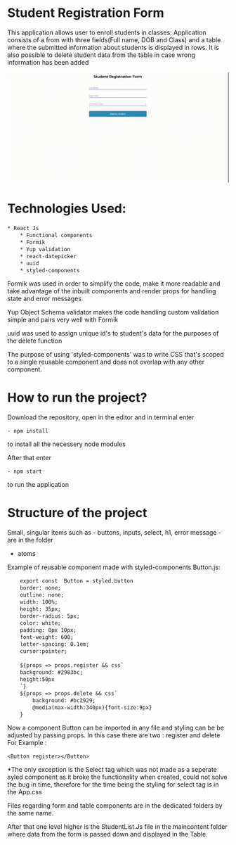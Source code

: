 # Student Registration Form

This application allows user to enroll students in classes:
Application consists of a from with three fields(Full name, DOB and Class) and a table 
where the submitted information about students is displayed in rows.
It is also possible to delete student data from the table in case wrong information 
has been added

![Alt Text](React-App.gif)

# Technologies Used:
    * React Js
        * Functional components
        * Formik 
        * Yup validation
        * react-datepicker
        * uuid
        * styled-components

Formik was used in order to simplify the code, make it more readable
and take advantage of the inbuilt components and render props for handling
state and error messages

Yup Object Schema validator makes the code handling custom validation simple and pairs very well with Formik

uuid was used to assign unique id's to student's data for the purposes of the delete function

The purpose of using 'styled-components' was to write CSS that's scoped to a single reusable component and does not overlap with any other component. 

# How to run the project?

Download the repository, open in the editor and in terminal enter

    - npm install
    
 to install all the necessery node modules

After that enter 

    - npm start

to run the application


# Structure of the project

Small, singular items such as - buttons, inputs, select, h1, error message - are in the folder 

- atoms

Example of reusable component made with styled-components Button.js:


        export const  Button = styled.button
        border: none;
        outline: none;
        width: 100%;
        height: 35px;
        border-radius: 5px;
        color: white;
        padding: 0px 10px;
        font-weight: 600;
        letter-spacing: 0.1em;
        cursor:pointer;

        ${props => props.register && css`
        background: #2983bc;
        height:50px
        `}
        ${props => props.delete && css`
            background: #bc2929;
            @media(max-width:340px){font-size:9px}
        }
    
Now a component Button can be imported in any file and styling can be be adjusted by passing props. 
In this case there are two : register and delete
For Example : 

    <Button register></Button>

*The only exception is the Select tag which was not made as a seperate syled component as it broke the functionality when created, could not solve the bug in time, therefore for the time being the styling for select tag is in the App.css

Files regarding form and table components are in the dedicated folders by the same name.

After that one level higher is the StudentList.Js file in the maincontent folder where data from the form is passed down and displayed in the Table. 



